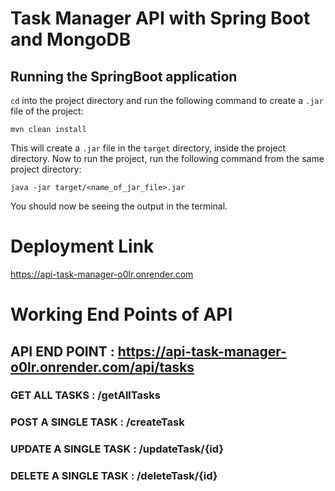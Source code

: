 # Task Manager API with Spring Boot and MongoDB


## Running the SpringBoot application

```cd``` into the project directory and run the following command to create a ```.jar``` file of the project:

```shell
mvn clean install
```

This will create a ```.jar``` file in the ```target``` directory, inside the project directory. Now to run the project, run the following command from the same project directory:

```shell
java -jar target/<name_of_jar_file>.jar
```

You should now be seeing the output in the terminal.


# Deployment Link

https://api-task-manager-o0lr.onrender.com

# Working End Points of API

## API END POINT : https://api-task-manager-o0lr.onrender.com/api/tasks

### GET ALL TASKS : /getAllTasks

### POST A SINGLE TASK : /createTask

### UPDATE A SINGLE TASK : /updateTask/{id}

### DELETE A SINGLE TASK : /deleteTask/{id}
